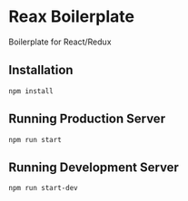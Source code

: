 # Reax Boilerplate

Boilerplate for React/Redux

## Installation

`npm install`

## Running Production Server

`npm run start`

## Running Development Server

`npm run start-dev`
